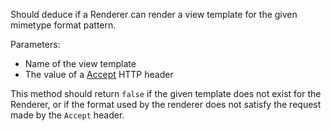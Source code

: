 Should deduce if a Renderer can render a view template for the given mimetype format pattern.

Parameters:
- Name of the view template
- The value of a [Accept](https://developer.mozilla.org/fr/docs/Web/HTTP/Headers/Accept) HTTP header

This method should return `false` if the given template does not exist for the Renderer, or if the format used by the renderer does not satisfy the request made by the `Accept` header.
